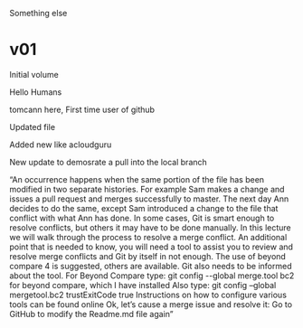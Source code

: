 Something else

# v01
Initial volume

Hello Humans

tomcann here, First time user of github

Updated file

Added new like acloudguru

New update to demosrate a pull into the local branch

“An occurrence happens when the same portion of the file has been modified in two separate histories.  For example Sam makes a change and issues a pull request and merges successfully to master.  The next day Ann decides to do the same, except Sam introduced a change to the file that conflict with what Ann has done.  In some cases, Git is smart enough to resolve conflicts, but others it may have to be done manually. 
In this lecture we will walk through the process to resolve a merge conflict. An additional point that is needed to know, you will need a tool to assist you to review and resolve merge conflicts and Git by itself in not enough.  The use of beyond compare 4 is suggested, others are available.  Git also needs to be informed about the tool.
For Beyond Compare type: git config --global merge.tool bc2    for beyond compare, which I have installed
Also type: git config –global mergetool.bc2 trustExitCode true
Instructions on how to configure various tools can be found online
Ok, let’s cause a merge issue and resolve it:
Go to GitHub to modify the Readme.md file again”

